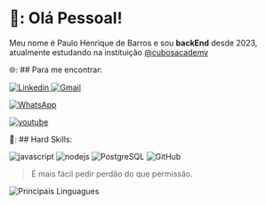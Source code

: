 

# 🚀: Olá Pessoal!

Meu nome é Paulo Henrique de Barros e sou **backEnd** desde 2023, atualmente estudando na instituição [@cubosacademy](http://cubos.academy/)

🌐: ## Para me encontrar: 

[![Linkedin](https://img.shields.io/badge/Linkedin-0077b5?style=for-the-badge&logo=Linkedin&logoColor=white)    ](https://www.linkedin.com/in/paulo-barros-3bb732270/DF0174) 
[![Gmail](https://img.shields.io/badge/Gmail-ff0000?style=for-the-badge&logo=gmail&logoColor=white)](mailto:barrosp3335@gmail.com)

[![WhatsApp](https://img.shields.io/badge/WhatsApp-25D366?style=for-the-badge&logo=whatsapp&logoColor=white)](81988411295)

[![youtube](https://img.shields.io/badge/youtube-ff0000?style=for-the-badge&logo=youtube&logColor=white)](https://www.youtube.com/watch?v=hIvLWMhdWdY&list=PL0m_zkvImj28D7RP8Tb-xqYMDqorIczkx&index=14)


🚨: ## Hard Skills:     

![javascript](https://img.shields.io/badge/javascript-323330?style=for-the-badge&logo=javascript&logoColor=f7df1e)
![nodejs](https://img.shields.io/badge/Node%20js-339933?style=for-the-badge&logo=nodedotjs&logoColor=f7df1e)
![PostgreSQL](https://img.shields.io/badge/PostgreSQL-316192?style=for-the-badge&logo=postgresql&logoColor=white)
![GitHub](https://img.shields.io/badge/GitHub-100000?style=for-the-badge&logo=github&logoColor=white)


> É mais fácil pedir perdão do que permissão.


![Principais Linguagues](https://github-readme-stats.vercel.app/api/top-langs/?username=PauloBarros3335&theme=tokyonight&custom_title=Pricipais%20%Linguagues)

